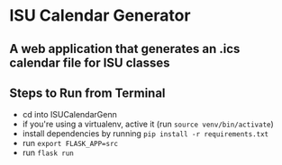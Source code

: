 # ISU Calendar Generator
## A web application that generates an .ics calendar file for ISU classes

## Steps to Run from Terminal
- cd into ISUCalendarGenn
- if you're using a virtualenv, active it (run `source venv/bin/activate`)
- install dependencies by running `pip install -r requirements.txt`
- run `export FLASK_APP=src`
- run `flask run`
